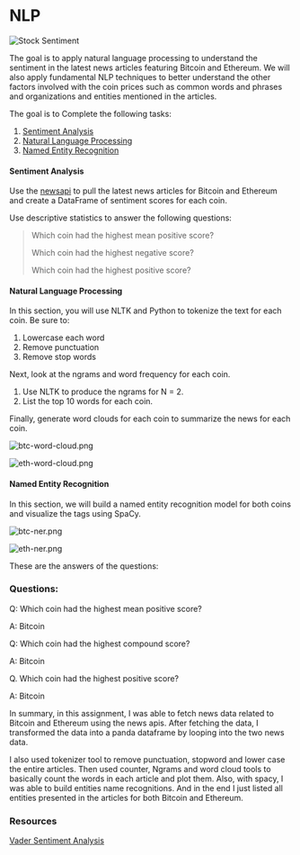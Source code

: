 # NLP

![Stock Sentiment](Images/sentimental.jpeg)

The goal is to apply natural language processing to understand the sentiment in the latest news articles featuring Bitcoin and Ethereum. We will also apply fundamental NLP techniques to better understand the other factors involved with the coin prices such as common words and phrases and organizations and entities mentioned in the articles.

The goal is to Complete the following tasks:

1. [Sentiment Analysis](#Sentiment-Analysis)
2. [Natural Language Processing](#Natural-Language-Processing)
3. [Named Entity Recognition](#Named-Entity-Recognition)


#### Sentiment Analysis

Use the [newsapi](https://newsapi.org/) to pull the latest news articles for Bitcoin and Ethereum and create a DataFrame of sentiment scores for each coin.

Use descriptive statistics to answer the following questions:

> Which coin had the highest mean positive score?
>
> Which coin had the highest negative score?
>
> Which coin had the highest positive score?

#### Natural Language Processing

In this section, you will use NLTK and Python to tokenize the text for each coin. Be sure to:

1. Lowercase each word
2. Remove punctuation
3. Remove stop words

Next, look at the ngrams and word frequency for each coin.

1. Use NLTK to produce the ngrams for N = 2.
2. List the top 10 words for each coin.

Finally, generate word clouds for each coin to summarize the news for each coin.

![btc-word-cloud.png](Images/btc-word-cloud.png)

![eth-word-cloud.png](Images/eth-word-cloud.png)

#### Named Entity Recognition

In this section, we will build a named entity recognition model for both coins and visualize the tags using SpaCy.

![btc-ner.png](Images/btc-ner.png)

![eth-ner.png](Images/eth-ner.png)

These are the answers of the questions:

### Questions:

Q: Which coin had the highest mean positive score?

A: Bitcoin

Q: Which coin had the highest compound score?

A: Bitcoin

Q. Which coin had the highest positive score?

A: Bitcoin

In summary, in this assignment, I was able to fetch news data related to Bitcoin and Ethereum using the news apis. After fetching the data, I transformed the data into a panda dataframe by looping into the two news data.

I also used tokenizer tool to remove punctuation, stopword and lower case the entire articles. Then used counter, Ngrams and word cloud tools to basically count the words in each article and plot them. Also, with spacy, I was able to build entities name recognitions. And in the end I just listed all entities presented in the articles for both Bitcoin and Ethereum. 


### Resources

[Vader Sentiment Analysis](http://www.nltk.org/howto/sentiment.html)





